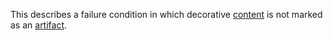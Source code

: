 This describes a failure condition in which decorative [content](https://www.pdfa.org/glossary-of-accessibility-terminology-in-pdf/#c) is not marked as an [artifact](https://www.pdfa.org/glossary-of-accessibility-terminology-in-pdf/#artifact).
